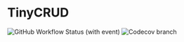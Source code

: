 # TinyCRUD

![GitHub Workflow Status (with event)](https://img.shields.io/github/actions/workflow/status/GuoXiCheng/TinyCRUD/ci.yml)
![Codecov branch](https://img.shields.io/codecov/c/github/GuoXiCheng/TinyCRUD/main)

